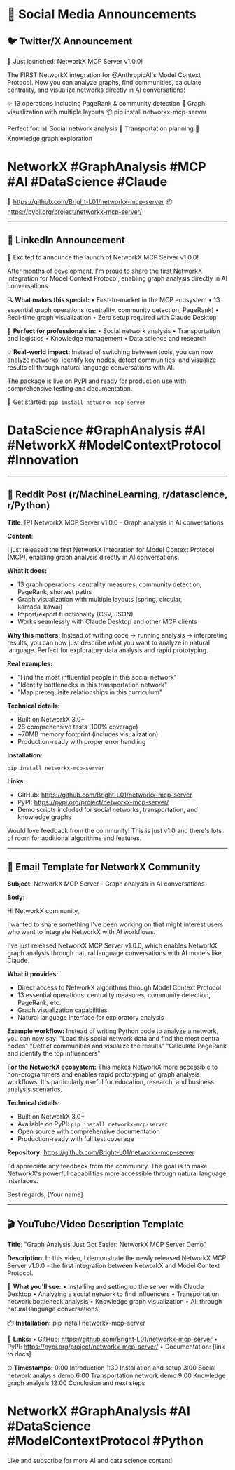 # 📱 Social Media Announcements

## 🐦 Twitter/X Announcement

🚀 Just launched: NetworkX MCP Server v1.0.0!

The FIRST NetworkX integration for @AnthropicAI's Model Context Protocol. Now you can analyze graphs, find communities, calculate centrality, and visualize networks directly in AI conversations!

✨ 13 operations including PageRank & community detection
🎨 Graph visualization with multiple layouts
📦 pip install networkx-mcp-server

Perfect for:
📊 Social network analysis
🚛 Transportation planning
🧠 Knowledge graph exploration

# NetworkX #GraphAnalysis #MCP #AI #DataScience #Claude

🔗 <https://github.com/Bright-L01/networkx-mcp-server>
📦 <https://pypi.org/project/networkx-mcp-server/>

---

## 💼 LinkedIn Announcement

🎉 Excited to announce the launch of NetworkX MCP Server v1.0.0!

After months of development, I'm proud to share the first NetworkX integration for Model Context Protocol, enabling graph analysis directly in AI conversations.

🔍 **What makes this special:**
• First-to-market in the MCP ecosystem
• 13 essential graph operations (centrality, community detection, PageRank)
• Real-time graph visualization
• Zero setup required with Claude Desktop

🎯 **Perfect for professionals in:**
• Social network analysis
• Transportation and logistics
• Knowledge management
• Data science and research

💡 **Real-world impact:**
Instead of switching between tools, you can now analyze networks, identify key nodes, detect communities, and visualize results all through natural language conversations with AI.

The package is live on PyPI and ready for production use with comprehensive testing and documentation.

🚀 Get started: `pip install networkx-mcp-server`

# DataScience #GraphAnalysis #AI #NetworkX #ModelContextProtocol #Innovation

---

## 📖 Reddit Post (r/MachineLearning, r/datascience, r/Python)

**Title**: [P] NetworkX MCP Server v1.0.0 - Graph analysis in AI conversations

**Content**:

I just released the first NetworkX integration for Model Context Protocol (MCP), enabling graph analysis directly in AI conversations.

**What it does:**

- 13 graph operations: centrality measures, community detection, PageRank, shortest paths
- Graph visualization with multiple layouts (spring, circular, kamada_kawai)
- Import/export functionality (CSV, JSON)
- Works seamlessly with Claude Desktop and other MCP clients

**Why this matters:**
Instead of writing code → running analysis → interpreting results, you can now just describe what you want to analyze in natural language. Perfect for exploratory data analysis and rapid prototyping.

**Real examples:**

- "Find the most influential people in this social network"
- "Identify bottlenecks in this transportation network"
- "Map prerequisite relationships in this curriculum"

**Technical details:**

- Built on NetworkX 3.0+
- 26 comprehensive tests (100% coverage)
- ~70MB memory footprint (includes visualization)
- Production-ready with proper error handling

**Installation:**

```bash
pip install networkx-mcp-server
```

**Links:**

- GitHub: <https://github.com/Bright-L01/networkx-mcp-server>
- PyPI: <https://pypi.org/project/networkx-mcp-server/>
- Demo scripts included for social networks, transportation, and knowledge graphs

Would love feedback from the community! This is just v1.0 and there's lots of room for additional algorithms and features.

---

## 📧 Email Template for NetworkX Community

**Subject**: NetworkX MCP Server - Graph analysis in AI conversations

**Body**:

Hi NetworkX community,

I wanted to share something I've been working on that might interest users who want to integrate NetworkX with AI workflows.

I've just released NetworkX MCP Server v1.0.0, which enables NetworkX graph analysis through natural language conversations with AI models like Claude.

**What it provides:**

- Direct access to NetworkX algorithms through Model Context Protocol
- 13 essential operations: centrality measures, community detection, PageRank, etc.
- Graph visualization capabilities
- Natural language interface for exploratory analysis

**Example workflow:**
Instead of writing Python code to analyze a network, you can now say:
"Load this social network data and find the most central nodes"
"Detect communities and visualize the results"
"Calculate PageRank and identify the top influencers"

**For the NetworkX ecosystem:**
This makes NetworkX more accessible to non-programmers and enables rapid prototyping of graph analysis workflows. It's particularly useful for education, research, and business analysis scenarios.

**Technical details:**

- Built on NetworkX 3.0+
- Available on PyPI: `pip install networkx-mcp-server`
- Open source with comprehensive documentation
- Production-ready with full test coverage

**Repository:** <https://github.com/Bright-L01/networkx-mcp-server>

I'd appreciate any feedback from the community. The goal is to make NetworkX's powerful capabilities more accessible through natural language interfaces.

Best regards,
[Your name]

---

## 🎬 YouTube/Video Description Template

**Title**: "Graph Analysis Just Got Easier: NetworkX MCP Server Demo"

**Description**:
In this video, I demonstrate the newly released NetworkX MCP Server v1.0.0 - the first integration between NetworkX and Model Context Protocol.

🚀 **What you'll see:**
• Installing and setting up the server with Claude Desktop
• Analyzing a social network to find influencers
• Transportation network bottleneck analysis
• Knowledge graph visualization
• All through natural language conversations!

📦 **Installation:**
pip install networkx-mcp-server

🔗 **Links:**
• GitHub: <https://github.com/Bright-L01/networkx-mcp-server>
• PyPI: <https://pypi.org/project/networkx-mcp-server/>
• Documentation: [link to docs]

⏰ **Timestamps:**
0:00 Introduction
1:30 Installation and setup
3:00 Social network analysis demo
6:00 Transportation network demo
9:00 Knowledge graph analysis
12:00 Conclusion and next steps

# NetworkX #GraphAnalysis #AI #DataScience #ModelContextProtocol #Python

Like and subscribe for more AI and data science content!
